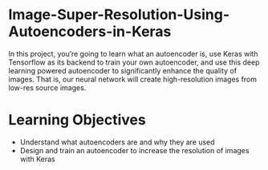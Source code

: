 # Image-Super-Resolution-Using-Autoencoders-in-Keras
 In this project, you’re going to learn what an autoencoder is, use Keras with Tensorflow as its backend to train your own autoencoder, and use this deep learning powered autoencoder to significantly enhance the quality of images. That is, our neural network will create high-resolution images from low-res source images.

# Learning Objectives
* Understand what autoencoders are and why they are used
* Design and train an autoencoder to increase the resolution of images with Keras
